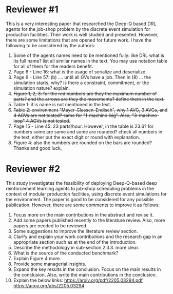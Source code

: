 # Reviewer #1

This is a very interesting paper that researched the Deep-Q based DRL agents for the job-shop problem by the discrete event simulation for production facilities. Their work is well studied and presented. However, there are some limitations that are opened for future work. I have the following to be considered by the authors:
1) Some of the agents names need to be mentioned fully: like DRL what is its full name? list all similar names in the text. You may use notation table for all of them for the readers benefit.
2) Page 6 - Line 16: what is the usage of serialize and deserialize.
3) Page 6 - Line 57: (b) .... until all GVs have a job. Then in (8) ... the simulation starts, why? is there a constraint, commitment, or the simulation nature? explain.
4) ~~Figure 1, 2, 3: for the red numbers are they the maximum number of parts? and the arrows are they the movements? define them in the text.~~
5) Table 1: it is name is not mentioned in the text.
6) ~~Table 2: environment "Mayer-Classen-Endisch", why 1 AVG, 3 AVGs, and 4 AGVs are not tested? same for "1-machine-big". Also, "3-machine-loop" 4 AGVs is not tested.~~
7) Page 15 - Line 45: 23 parts/hour. However, in the table is 23.6? for numbers some are same and some are rounded? check all numbers in the text, either put the exact digit or round with explanation.
8) Figure 4: also the numbers are rounded on the bars are rounded?
Thanks and good luck,



# Reviewer #2

This study investigates the feasibility of deploying Deep-Q-based deep reinforcement learning agents to job-shop scheduling problems in the context of modular production facilities, using discrete event simulations for the environment. The paper is good to be considered for any possible publication. However, there are some comments to improve it as follows:
1) Focus more on the main contributions in the abstract and revise it.
2) Add some papers published recently to the literature review. Also, more papers are needed to be reviewed.
3) Some suggestions to improve the literature review section.
4) Clarify and explain your work contributions and the research gap in an appropriate section such as at the end of the introduction.
5) Describe the methodology in sub-section 2.3.3. more clear.
6) What is the source of the conducted benchmark?
7) Explain Figure 4 more.
8) Provide some managerial insights.
9) Expand the key results in the conclusion. Focus on the main results in the conclusion. Also, write the main contributions in the conclusion.
10) Explain the below links:
https://arxiv.org/pdf/2205.03294.pdf
https://arxiv.org/abs/2205.03294